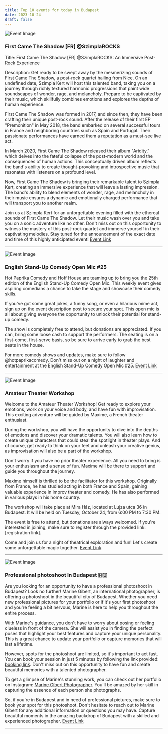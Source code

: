 ```yaml
---
title: Top 10 events for today in Budapest
date: 2023-10-24
draft: false
---
```


![Event Image](https://scontent.fbud3-1.fna.fbcdn.net/v/t39.30808-6/392878387_733654018806926_2160772678269339731_n.jpg?stp=dst-jpg_s960x960&_nc_cat=110&ccb=1-7&_nc_sid=5f2048&_nc_ohc=uwSZYci5sAgAX_RkvcN&_nc_ht=scontent.fbud3-1.fna&oh=00_AfC76JPXO6ifeW7tPXv-tgExjLw30z5jRwxzu9yw0zcdkQ&oe=653D628F)

 ### First Came The Shadow [FR] @SzimplaROCKS

Title: First Came The Shadow [FR] @SzimplaROCKS: An Immersive Post-Rock Experience

Description: Get ready to be swept away by the mesmerizing sounds of First Came The Shadow, a post-rock quartet hailing from Nice. On an undefined date, Szimpla Kert will host this talented band, taking you on a journey through richly textured harmonic progressions that paint wide soundscapes of wonder, rage, and melancholy. Prepare to be captivated by their music, which skillfully combines emotions and explores the depths of human experience.

First Came The Shadow was formed in 2017, and since then, they have been crafting their unique post-rock sound. After the release of their first EP "Premonition" in May 2018, the band embarked on several successful tours in France and neighboring countries such as Spain and Portugal. Their passionate performances have earned them a reputation as a must-see live act.

In March 2020, First Came The Shadow released their album "Aridity," which delves into the fateful collapse of the post-modern world and the consequences of human actions. This conceptually driven album reflects the band's ability to create thought-provoking and introspective music that resonates with listeners on a profound level.

Now, First Came The Shadow is bringing their remarkable talent to Szimpla Kert, creating an immersive experience that will leave a lasting impression. The band's ability to blend elements of wonder, rage, and melancholy in their music ensures a dynamic and emotionally charged performance that will transport you to another realm.

Join us at Szimpla Kert for an unforgettable evening filled with the ethereal sounds of First Came The Shadow. Let their music wash over you and take you on a sonic adventure like no other. Don't miss out on this opportunity to witness the mastery of this post-rock quartet and immerse yourself in their captivating melodies. Stay tuned for the announcement of the exact date and time of this highly anticipated event!
[Event Link](https://facebook.com/events/260967456447989)

---
![Event Image](https://scontent.fbud3-1.fna.fbcdn.net/v/t39.30808-6/387789725_337055568895711_2150060559859524916_n.jpg?stp=dst-jpg_p180x540&_nc_cat=100&ccb=1-7&_nc_sid=5f2048&_nc_ohc=MLmaQKTdAkgAX-NKNqA&_nc_ht=scontent.fbud3-1.fna&oh=00_AfBu8mmial5eZEO3Qj7i6Aed3KYDuR4Q1MvE-sqx0eEGtA&oe=653C6F95)

 ### English Stand-Up Comedy Open Mic #25

Hot Paprika Comedy and Hoff House are teaming up to bring you the 25th edition of the English Stand-Up Comedy Open Mic. This weekly event gives aspiring comedians a chance to take the stage and showcase their comedy skills. 

If you've got some great jokes, a funny song, or even a hilarious mime act, sign up on the event description post to secure your spot. This open mic is all about giving everyone the opportunity to unlock their potential for stand-up comedy. 

The show is completely free to attend, but donations are appreciated. If you can, bring some loose cash to support the performers. The seating is on a first-come, first-serve basis, so be sure to arrive early to grab the best seats in the house. 

For more comedy shows and updates, make sure to follow @hotpaprikacomedy. Don't miss out on a night of laughter and entertainment at the English Stand-Up Comedy Open Mic #25.
[Event Link](https://facebook.com/events/346731271252156)

---
![Event Image](https://scontent.fbud3-1.fna.fbcdn.net/v/t39.30808-6/394024612_343298028255984_1184638956292335726_n.jpg?stp=dst-jpg_p180x540&_nc_cat=105&ccb=1-7&_nc_sid=5f2048&_nc_ohc=hLKgNFuHzbsAX9Ty87a&_nc_ht=scontent.fbud3-1.fna&oh=00_AfDgSEtEg-wEXZi3DxcP00gCzYnl2PANQMaXMVGfGkDEaA&oe=653C686E)

 ### Amateur Theater Workshop

Welcome to the Amateur Theater Workshop! Get ready to explore your emotions, work on your voice and body, and have fun with improvisation. This exciting adventure will be guided by Maxime, a French theater enthusiast.

During the workshop, you will have the opportunity to dive into the depths of emotions and discover your dramatic talents. You will also learn how to create unique characters that could steal the spotlight in theater plays. And of course, get ready to think on your feet and unleash your creative genius, as improvisation will also be a part of the workshop.

Don't worry if you have no prior theater experience. All you need to bring is your enthusiasm and a sense of fun. Maxime will be there to support and guide you throughout the journey.

Maxime himself is thrilled to be the facilitator for this workshop. Originally from France, he has studied acting in both France and Spain, gaining valuable experience in improv theater and comedy. He has also performed in various plays in his home country.

The workshop will take place at Mira Ház, located at Lujza utca 36 in Budapest. It will be held on Tuesday, October 24, from 6:00 PM to 7:30 PM.

The event is free to attend, but donations are always welcomed. If you're interested in joining, make sure to register through the provided link: [registration link].

Come and join us for a night of theatrical exploration and fun! Let's create some unforgettable magic together.
[Event Link](https://facebook.com/events/329773826367767)

---
![Event Image](https://scontent.fbud3-1.fna.fbcdn.net/v/t39.30808-6/394321634_735203611957070_1032002526111635288_n.jpg?stp=dst-jpg_p640x640&_nc_cat=110&ccb=1-7&_nc_sid=5f2048&_nc_ohc=GpD4BLwUor8AX_tbmks&_nc_ht=scontent.fbud3-1.fna&oh=00_AfDrAiGdxddWqHIycG4GiO2hhZSmztD9u3Mf75Z6HYnmxQ&oe=653D4FD2)

 ### Professional photoshoot In Budapest 🇭🇺

Are you looking for an opportunity to have a professional photoshoot in Budapest? Look no further! Marine Gibert, an international photographer, is offering a photoshoot in the beautiful city of Budapest. Whether you need new professional pictures for your portfolio or if it's your first photoshoot and you're feeling a bit nervous, Marine is here to help you throughout the entire process.

With Marine's guidance, you don't have to worry about posing or feeling clueless in front of the camera. She will assist you in finding the perfect poses that highlight your best features and capture your unique personality. This is a great chance to update your portfolio or capture memories that will last a lifetime.

However, spots for the photoshoot are limited, so it's important to act fast. You can book your session in just 5 minutes by following the link provided: [booking link](https://marinegibert.pixieset.com/booking/). Don't miss out on this opportunity to have fun and create beautiful memories with a talented photographer.

To get a glimpse of Marine's stunning work, you can check out her portfolio on Instagram: [Marine Gibert Photographer](https://instagram.com/marinegibert_photographer). You'll be amazed by her skill in capturing the essence of each person she photographs.

So, if you're in Budapest and in need of professional pictures, make sure to book your spot for this photoshoot. Don't hesitate to reach out to Marine Gibert for any additional information or questions you may have. Capture beautiful moments in the amazing backdrop of Budapest with a skilled and experienced photographer.
[Event Link](https://facebook.com/events/358405403194199)

---

